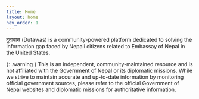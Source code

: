 ```yaml
---
title: Home
layout: home
nav_order: 1
---
```


दुतावास (Dutawas) is a community-powered platform dedicated to solving the information gap faced by Nepali citizens related to Embassay of Nepal in the United States. 


{: .warning }
This is an independent, community-maintained resource and is not affiliated with the Government of Nepal or its diplomatic missions. While we strive to maintain accurate and up-to-date information by monitoring official government sources, please refer to the official Government of Nepal websites and diplomatic missions for authoritative information.

